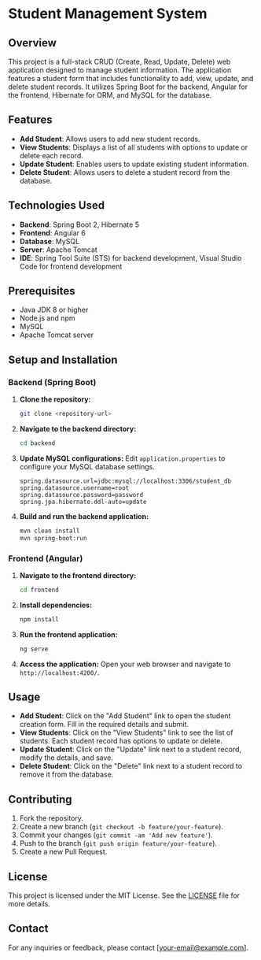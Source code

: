 # Student Management System

## Overview

This project is a full-stack CRUD (Create, Read, Update, Delete) web application designed to manage student information. The application features a student form that includes functionality to add, view, update, and delete student records. It utilizes Spring Boot for the backend, Angular for the frontend, Hibernate for ORM, and MySQL for the database.

## Features

- **Add Student**: Allows users to add new student records.
- **View Students**: Displays a list of all students with options to update or delete each record.
- **Update Student**: Enables users to update existing student information.
- **Delete Student**: Allows users to delete a student record from the database.

## Technologies Used

- **Backend**: Spring Boot 2, Hibernate 5
- **Frontend**: Angular 6
- **Database**: MySQL
- **Server**: Apache Tomcat
- **IDE**: Spring Tool Suite (STS) for backend development, Visual Studio Code for frontend development

## Prerequisites

- Java JDK 8 or higher
- Node.js and npm
- MySQL
- Apache Tomcat server

## Setup and Installation

### Backend (Spring Boot)

1. **Clone the repository:**
   ```bash
   git clone <repository-url>
   ```

2. **Navigate to the backend directory:**
   ```bash
   cd backend
   ```

3. **Update MySQL configurations:**
   Edit `application.properties` to configure your MySQL database settings.
   ```properties
   spring.datasource.url=jdbc:mysql://localhost:3306/student_db
   spring.datasource.username=root
   spring.datasource.password=password
   spring.jpa.hibernate.ddl-auto=update
   ```

4. **Build and run the backend application:**
   ```bash
   mvn clean install
   mvn spring-boot:run
   ```

### Frontend (Angular)

1. **Navigate to the frontend directory:**
   ```bash
   cd frontend
   ```

2. **Install dependencies:**
   ```bash
   npm install
   ```

3. **Run the frontend application:**
   ```bash
   ng serve
   ```

4. **Access the application:**
   Open your web browser and navigate to `http://localhost:4200/`.

## Usage

- **Add Student**: Click on the "Add Student" link to open the student creation form. Fill in the required details and submit.
- **View Students**: Click on the "View Students" link to see the list of students. Each student record has options to update or delete.
- **Update Student**: Click on the "Update" link next to a student record, modify the details, and save.
- **Delete Student**: Click on the "Delete" link next to a student record to remove it from the database.

## Contributing

1. Fork the repository.
2. Create a new branch (`git checkout -b feature/your-feature`).
3. Commit your changes (`git commit -am 'Add new feature'`).
4. Push to the branch (`git push origin feature/your-feature`).
5. Create a new Pull Request.

## License

This project is licensed under the MIT License. See the [LICENSE](LICENSE) file for more details.

## Contact

For any inquiries or feedback, please contact [your-email@example.com].
